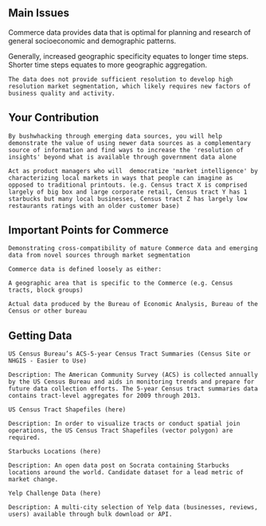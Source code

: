 ## Main Issues

Commerce data provides data that is optimal for planning and research of general socioeconomic and demographic patterns. 

Generally, increased geographic specificity equates to longer time steps. Shorter time steps equates to more geographic aggregation. 

    The data does not provide sufficient resolution to develop high resolution market segmentation, which likely requires new factors of business quality and activity. 

## Your Contribution

    By bushwhacking through emerging data sources, you will help demonstrate the value of using newer data sources as a complementary source of information and find ways to increase the 'resolution of insights' beyond what is available through government data alone

    Act as product managers who will  democratize 'market intelligence' by characterizing local markets in ways that people can imagine as opposed to traditional printouts. (e.g. Census tract X is comprised largely of big box and large corporate retail, Census tract Y has 1 starbucks but many local businesses, Census tract Z has largely low restaurants ratings with an older customer base)

## Important Points for Commerce

    Demonstrating cross-compatibility of mature Commerce data and emerging data from novel sources through market segmentation

    Commerce data is defined loosely as either:

    A geographic area that is specific to the Commerce (e.g. Census tracts, block groups)

    Actual data produced by the Bureau of Economic Analysis, Bureau of the Census or other bureau

## Getting Data

    US Census Bureau’s ACS-5-year Census Tract Summaries (Census Site or NHGIS - Easier to Use)

    Description: The American Community Survey (ACS) is collected annually by the US Census Bureau and aids in monitoring trends and prepare for future data collection efforts. The 5-year Census tract summaries data contains tract-level aggregates for 2009 through 2013. 

    US Census Tract Shapefiles (here)

    Description: In order to visualize tracts or conduct spatial join operations, the US Census Tract Shapefiles (vector polygon) are required.

    Starbucks Locations (here)

    Description: An open data post on Socrata containing Starbucks locations around the world. Candidate dataset for a lead metric of market change. 

    Yelp Challenge Data (here)

    Description: A multi-city selection of Yelp data (businesses, reviews, users) available through bulk download or API.
